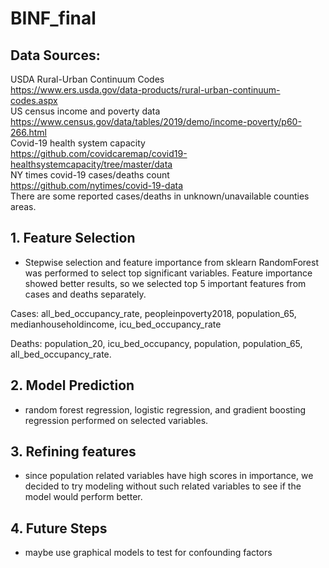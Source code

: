 # BINF_final

## Data Sources:
USDA Rural-Urban Continuum Codes    
https://www.ers.usda.gov/data-products/rural-urban-continuum-codes.aspx   
US census income and poverty data   
https://www.census.gov/data/tables/2019/demo/income-poverty/p60-266.html   
Covid-19 health system capacity   
https://github.com/covidcaremap/covid19-healthsystemcapacity/tree/master/data       
NY times covid-19 cases/deaths count   
https://github.com/nytimes/covid-19-data      
There are some reported cases/deaths in unknown/unavailable counties areas.


## 1. Feature Selection   
* Stepwise selection and feature importance from sklearn RandomForest was performed to select top significant variables. Feature importance showed better results, so we selected top 5 important features from cases and deaths separately.      

Cases: all_bed_occupancy_rate, peopleinpoverty2018, population_65, medianhouseholdincome, icu_bed_occupancy_rate   

Deaths: population_20, icu_bed_occupancy, population, population_65, all_bed_occupancy_rate.    

## 2.  Model Prediction
* random forest regression, logistic regression, and gradient boosting regression performed on selected variables.   


## 3. Refining features
* since population related variables have high scores in importance, we decided to try modeling without such related variables to see if the model would perform better. 


## 4. Future Steps
* maybe use graphical models to test for confounding factors